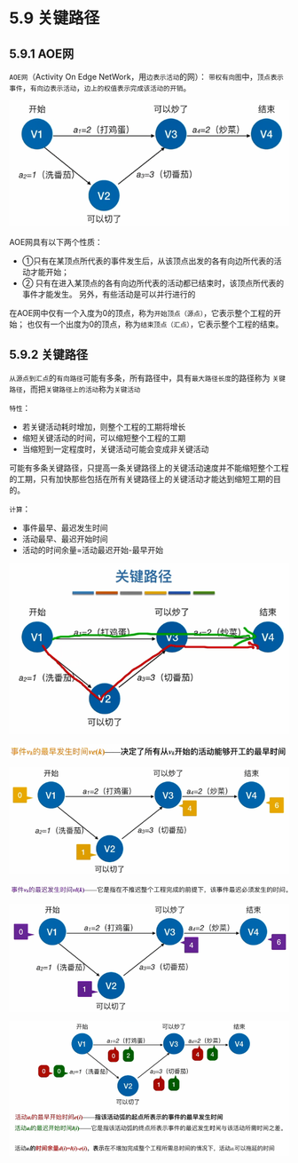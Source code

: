 # 5.9 关键路径

## 5.9.1 AOE网

`AOE网`（Activity On Edge NetWork，用`边表示活动`的网）：
`带权有向图`中，`顶点表示事件`，`有向边表示活动`，`边上的权值表示完成该活动的开销`。

![uTools_1638194800008](/images/data-structure/uTools_1638194800008.png)

AOE网具有以下两个性质：

- ①只有在某顶点所代表的事件发生后，从该顶点出发的各有向边所代表的活动才能开始；
- ② 只有在进入某顶点的各有向边所代表的活动都已结束时，该顶点所代表的事件才能发生。
另外，有些活动是可以并行进行的

在AOE网中仅有一个入度为0的顶点，称为`开始顶点（源点）`，它表示整个工程的开始；
也仅有一个出度为0的顶点，称为`结束顶点（汇点）`，它表示整个工程的结束。

## 5.9.2 关键路径

`从源点到汇点`的`有向路径`可能有多条，所有路径中，具有`最大路径长度`的路径称为
`关键路径`，而把`关键路径上的活动`称为`关键活动`

`特性`：
- 若关键活动耗时增加，则整个工程的工期将增长
- 缩短关键活动的时间，可以缩短整个工程的工期
- 当缩短到一定程度时，关键活动可能会变成非关键活动

可能有多条关键路径，只提高一条关键路径上的关键活动速度并不能缩短整个工程的工期，只有加快那些包括在所有关键路径上的关键活动才能达到缩短工期的目的。

`计算`：
- 事件最早、最迟发生时间
- 活动最早、最迟开始时间
- 活动的时间余量=活动最迟开始-最早开始

![uTools_1638195067535](/images/data-structure/uTools_1638195067535.png)

![uTools_1638195535394](/images/data-structure/uTools_1638195535394.png)

![uTools_1638195638068](/images/data-structure/uTools_1638195638068.png)

![uTools_1638195751296](/images/data-structure/uTools_1638195751296.png)

![uTools_1638195723961](/images/data-structure/uTools_1638195723961.png)

![uTools_1638195438535](/images/data-structure/uTools_1638195438535.png)
